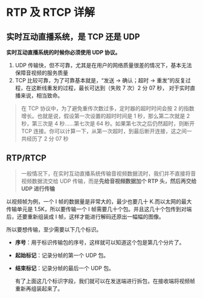 <!--
 * @Author: mcdowell
 * @Date: 2020-05-26 19:34:22
 * @LastEditors: mcdowell
 * @LastEditTime: 2020-05-26 19:49:05
-->

# RTP 及 RTCP 详解

## 实时互动直播系统，是 TCP 还是 UDP

**实时互动直播系统的时候你必须使用 UDP 协议。**

1. UDP 传输快，但不可靠，尤其是在用户的网络质量很差的情况下，基本无法保障音视频的服务质量
2. TCP 比较可靠，为了可靠基本就是，“发送 -> 确认；超时 -> 重发”的反复过程，在这断线重发的过程，最长可达到（失败 7 次）2 分 07 秒， 对于实时直播来说，相当致命。

> 在 TCP 协议中，为了避免重传次数过多，定时器的超时时间会按 2 的指数增长。也就是说，假设第一次设置的超时时间是 1 秒，那么第二次就是 2 秒，第三次是 4 秒……第七次是 64 秒。如果第七次之后仍然超时，则断开 TCP 连接。你可以计算一下，从第一次超时，到最后断开连接，这之间一共经历了 2 分 07 秒

## RTP/RTCP

> 一般情况下，在实时互动直播系统传输音视频数据流时，我们并不直接将音视频数据流交给 UDP 传输，而是**先给音视频数据加个 RTP 头，然后再交给 UDP 进行传输**

以视频帧为例，一个 I 帧的数据量是非常大的，最少也要几十 K.而以太网的最大传输单元是 1.5K，所以要传输一个 I 帧需要几十个包。并且这几十个包传到对端后，还要重新组装成 I 帧，这样才能进行解码还原出一幅幅的图像。

所以要想传输，至少需要以下几个标识。

- **序号**：用于标识传输包的序号，这样就可以知道这个包是第几个分片了。
- **起始标记**：记录分帧的第一个 UDP 包。
- **结束标记**：记录分帧的最后一个 UDP 包。

  有了上面这几个标识字段，我们就可以在发送端进行拆包，在接收端将视频帧重新再组装起来了。
